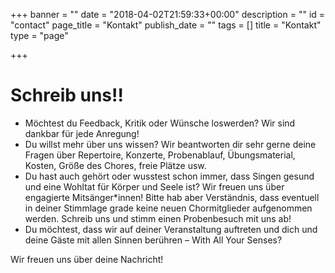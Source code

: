 +++
banner = ""
date = "2018-04-02T21:59:33+00:00"
description = ""
id = "contact"
page_title = "Kontakt"
publish_date = ""
tags = []
title = "Kontakt"
type = "page"

+++
# Schreib uns!!

* Möchtest du Feedback, Kritik oder Wünsche loswerden? Wir sind dankbar für jede Anregung!
* Du willst mehr über uns wissen? Wir beantworten dir sehr gerne deine Fragen über Repertoire, Konzerte, Probenablauf, Übungsmaterial, Kosten, Größe des Chores, freie Plätze usw.
* Du hast auch gehört oder wusstest schon immer, dass Singen gesund und eine Wohltat für Körper und Seele ist? Wir freuen uns über engagierte Mitsänger*innen! Bitte hab aber Verständnis, dass eventuell in deiner Stimmlage grade keine neuen Chormitglieder aufgenommen werden. Schreib uns und stimm einen Probenbesuch mit uns ab!
* Du möchtest, dass wir auf deiner Veranstaltung auftreten und dich und deine Gäste mit allen Sinnen berühren – With All Your Senses?

Wir freuen uns über deine Nachricht!